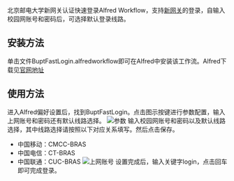 北京邮电大学新网关认证快速登录Alfred Workflow，支持[新网关](http://ngw.bupt.edu.cn/login)的登录，自输入校园网账号和密码后，可选择默认登录线路。

## 安装方法
单击文件BuptFastLogin.alfredworkflow即可在Alfred中安装该工作流。Alfred下载见[官网地址](https://www.alfredapp.com)

## 使用方法
进入Alfred偏好设置后，找到BuptFastLogin。点击图示按键进行参数配置，输入上网账号和密码还有默认线路选择。
![参数](https://raw.githubusercontent.com/zhangxy0727/pic/master/20190426110624.png)
输入校园网账号和密码以及默认线路选择，其中线路选择请按照以下对应关系填写。然后点击保存。
- 中国移动：CMCC-BRAS
- 中国电信：CT-BRAS
- 中国联通：CUC-BRAS
![上网账号](https://raw.githubusercontent.com/zhangxy0727/pic/master/20190426110508.png)
设置完成后，输入关键字login，点击回车即可完成登录。
